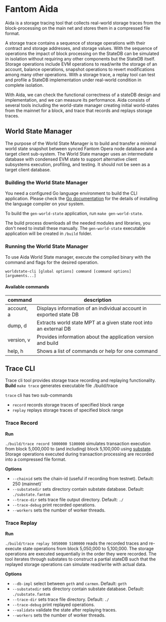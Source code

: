 # Fantom Aida
Aida is a storage tracing tool that collects real-world storage traces 
from the block-processing on the main net and stores them in a compressed file format.

A storage trace contains a sequence of storage operations with their contract 
and storage addresses, and storage values. With the sequence of operations 
the impact of block processing on the StateDB can be simulated in isolation without requiring 
any other components but the StateDB itself.
Storage operations include EVM operations to read/write the storage of an account, 
balance operations, snapshot operations to revert modifications among many other operations.
With a storage trace, a replay tool can test and profile a StateDB implementation 
under real-world condition in complete isolation. 

With Aida, we can check the functional correctness 
of a stateDB design and implementation, and we can measure its performance.
Aida consists of several tools including the world-state manager creating 
initial world-states from the mainnet for a block, and trace that records
and replays storage traces.

## World State Manager
The purpose of the World State Manager is to build and transfer a minimal world state snapshot
between synced Fantom Opera node database and a target client sub-system.
The World State manager uses an intermediate database with condensed EVM state to support
alternative client subsystems execution, profiling, and testing. It should not be seen
as a target client database.

### Building the World State Manager
You need a configured Go language environment to build the CLI application. 
Please check the [Go documentation](https://go.dev)
for the details of installing the language compiler on your system.

To build the `gen-world-state` application, run `make gen-world-state`.

The build process downloads all the needed modules and libraries, you don't need to install these manually.
The `gen-world-state` executable application will be created in `/build` folder.

### Running the World State Manager
To use Aida World State manager, execute the compiled binary with the command and flags for the desired operation.

```shell
worldstate-cli [global options] command [command options] [arguments...]
```

#### Available commands

| command    | description                                                        |
|------------|--------------------------------------------------------------------|
| account, a | Displays information of an individual account in exported state DB |
| dump, d    | Extracts world state MPT at a given state root into an external DB |
| version, v | Provides information about the application version and build       |
| help, h    | Shows a list of commands or help for one command                   |


## Trace CLI
Trace cli tool provides storage trace recording and replaying functionality.
**Build**
`make trace` generates executable file ./build/trace

`trace` cli has two sub-commands

 - `record` records storage traces of specified block range
 - `replay` replays storage traces of specified block range


### Trace Record
**Run**

`./build/trace record 5000000 5100000`
simulates transaction execution from block 5,000,000 to (and including) block 5,100,000 using [substate](github.com/Fantom-foundation/substate-cli). Storage operations executed during transaction processing are recorded into a compressed file format.

**Options**
 - `--chainid` sets the chain-id (useful if recording from testnet). Default: 250 (mainnet)`
 - `--substatedir` sets directory contain substate database. Default: `./substate.fantom`
 - `--trace-dir` sets trace file output directory. Default: `./`
 - `--trace-debug` print recorded operations. 
 - `--workers` sets the number of worker threads.

### Trace Replay

**Run**

`./build/trace replay 5050000 5100000`
reads the recorded traces and re-execute state operations from block 5,050,000 to 5,100,000. The storage operations are executed sequentially in the order they were recorded. The tool iterates through substates to construct a partial stateDB such that the replayed storage operations can simulate read/write with actual data.

**Options**

 - `--db-impl` select between `geth` and `carmen`. Default: `geth`
 - `--substatedir` sets directory contain substate database. Default: `./substate.fantom`
 - `--trace-dir` sets trace file directory. Default: `./`
 - `--trace-debug` print replayed operations. 
 - `--validate` validate the state after replaying traces.
 - `--workers` sets the number of worker threads.
